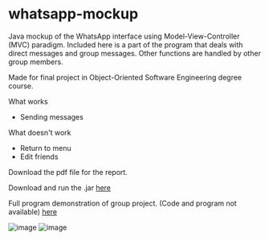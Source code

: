 # whatsapp-mockup
Java mockup of the WhatsApp interface using Model-View-Controller (MVC) paradigm. Included here is a part of the program that deals with direct messages and group messages. Other functions are handled by other group members.

Made for final project in Object-Oriented Software Engineering degree course.

What works
- Sending messages

What doesn't work
- Return to menu
- Edit friends

Download the pdf file for the report.

Download and run the .jar [here](https://github.com/eileenthg/whatsapp-mockup/releases/)

Full program demonstration of group project. (Code and program not available) [here](https://youtu.be/FFuozfhLhRo)

![image](https://github.com/eileenthg/whatsapp-mockup/assets/40307498/9f804430-6609-4ab3-9036-3c7ae9b26e14)
![image](https://github.com/eileenthg/whatsapp-mockup/assets/40307498/2acf515b-bdd6-4b22-b08e-a4e99e450928)
